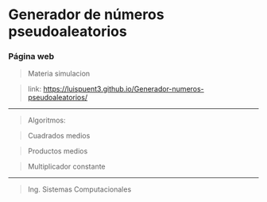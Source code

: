 # Generador de números pseudoaleatorios
### Página web

> Materia simulacion

>link: https://luispuent3.github.io/Generador-numeros-pseudoaleatorios/
---
> Algoritmos:

> Cuadrados medios

> Productos medios

> Multiplicador constante
----
>Ing. Sistemas Computacionales

